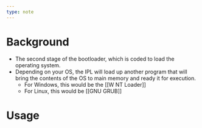```yaml
---
type: note
---
```

# Background
- The second stage of the bootloader, which is coded to load the operating system. 
- Depending on your OS, the IPL will load up another program that will bring the contents of the OS to main memory and ready it for execution. 
	- For Windows, this would be the [[W NT Loader]]
	- For Linux, this would be [[GNU GRUB]]

# Usage